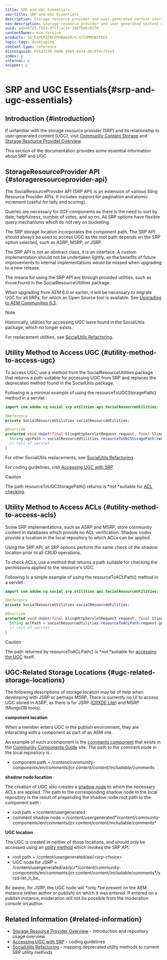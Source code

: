 ```yaml
---
title: SRP and UGC Essentials
seo-title: SRP and UGC Essentials
description: Storage resource provider and user-generated content overview
seo-description: Storage resource provider and user-generated content overview
uuid: a4ee8725-f554-4fcf-ac1e-34878d6c02f8
contentOwner: msm-service
products: SG_EXPERIENCEMANAGER/6.4/COMMUNITIES
topic-tags: developing
content-type: reference
discoiquuid: 0763f236-5648-49e9-8a24-dbc8f4c77ee3
index: y
internal: n
snippet: y
---
```


# SRP and UGC Essentials{#srp-and-ugc-essentials}

## Introduction {#introduction}

If unfamiliar with the storage resource provider (SRP) and its relationship to user-generated content (UGC), visit [Community Content Storage](../../communities/using/working-with-srp.md) and [Storage Resource Provider Overview](../../communities/using/srp.md).

This section of the documentation provides some essential information about SRP and UGC.

## StorageResourceProvider API {#storageresourceprovider-api}

The SocialResourceProvider API (SRP API) is an extension of various Sling Resource Provider APIs. It includes support for pagination and atomic increment (useful for tally and scoring).

Queries are necessary for SCF components as there is the need to sort by date, helpfulness, number of votes, and so on. All SRP options have flexible query mechanisms which do not rely on bucketing.

The SRP storage location incorporates the component path. The SRP API should always be used to access UGC as the root path depends on the SRP option selected, such as ASRP, MSRP, or JSRP.

The SRP API is not an abstract class, it is an interface. A custom implementation should not be undertaken lightly, as the benefits of future improvements to internal implementations would be missed when upgrading to a new release.

The means for using the SRP API are through provided utilities, such as those found in the SocialResourceUtilities package.

When upgrading from AEM 6.0 or earlier, it will be necessary to migrate UGC for all SRPs, for which an Open Source tool is available. See [Upgrading to AEM Communities 6.3](../../communities/using/upgrade.md).

>[!NOTE]
>
>Historically, utilities for accessing UGC were found in the SocialUtils package, which no longer exists.
>
>For replacement utilities, see [SocialUtils Refactoring](../../communities/using/socialutils.md).

## Utility Method to Access UGC {#utility-method-to-access-ugc}

To access UGC, use a method from the SocialResourceUtilities package that returns a path suitable for accessing UGC from SRP and replaces the deprecated method found in the SocialUtils package.

Following is a minimal example of using the resourceToUGCStoragePath() method in a servlet :

```java
import com.adobe.cq.social.srp.utilities.api.SocialResourceUtilities;

@Reference
private SocialResourceUtilities socialResourceUtilities;

@Override
protected void doGet(final SlingHttpServletRequest request, final SlingHttpServletResponse response) throws ServletException, IOException {
  String ugcPath = socialResourceUtilities.resourceToUGCStoragePath(request.getResource());
  // rest of servlet
}
```

For other SocialUtils replacements, see [SocialUtils Refactoring](../../communities/using/socialutils.md).

For coding guidelines, visit [Accessing UGC with SRP](../../communities/using/accessing-ugc-with-srp.md).

>[!CAUTION]
>
>The path resourceToUGCStoragePath() returns is *not *suitable for [ACL checking](../../communities/using/srp.md#for-access-control-acls).

## Utility Method to Access ACLs {#utility-method-to-access-acls}

Some SRP implementations, such as ASRP and MSRP, store community content in databases which provide no ACL verification. Shadow nodes provide a location in the local repository to which ACLs can be applied.

Using the SRP API, all SRP options perform the same check of the shadow location prior to all CRUD operations.

To check ACLs, use a method that returns a path suitable for checking the permissions applied to the resource's UGC.

Following is a simple example of using the resourceToACLPath() method in a servlet :

```java
import com.adobe.cq.social.srp.utilities.api.SocialResourceUtilities;

@Reference
private SocialResourceUtilities socialResourceUtilities;

@Override
protected void doGet(final SlingHttpServletRequest request, final SlingHttpServletResponse response) throws ServletException, IOException {
  String aclPath = socialResourceUtilities.resourceToACLPath(request.getResource());
  // rest of servlet
}
```

>[!CAUTION]
>
>The path returned by resourceToACLPath() is *not *suitable for [accessing the UGC](#utility-method-to-access-acls) itself.

## UGC-Related Storage Locations {#ugc-related-storage-locations}

The following descriptions of storage location may be of help when developing with JSRP or perhaps MSRP. There is currently no UI to access UGC stored in ASRP, as there is for JSRP ([CRXDE Lite](../../sites/developing/using/developing-with-crxde-lite.md)) and MSRP (MongoDB tools).

**component location**

When a member enters UGC in the publish environment, they are interacting with a component as part of an AEM site.

An example of such a component is the [comments component](http://localhost:4502/content/community-components/en/comments.html) that exists in the [Community Components Guide](../../communities/using/components-guide.md) site. The path to the comment node in the local repository is :

* component path = */content/community-components/en/comments/jcr:content/content/includable/comments*

**shadow node location**

The creation of UGC also creates a [shadow node](../../communities/using/srp.md#about-shadow-nodes-in-jcr) to which the necessary ACLs are applied. The path to the corresponding shadow node in the local repository is the result of prepending the shadow node root path to the component path :

* root path = /content/usergenerated
* comment shadow node = /content/usergenerated*/content/community-components/en/comments/jcr:content/content/includable/comments*

**UGC location**

The UGC is created in neither of those locations, and should only be accessed using an [utility method](#utility-method-to-access-ugc) which invokes the SRP API.

* root path = /content/usergenerated/asi/*&lt;srp-choice&gt;*
* UGC node for JSRP = /content/usergenerated/asi/jcr*/content/community-components/en/comments/jcr:content/content/includable/comments*/srzd-let_it_be_

*Be aware*, for JSRP, the UGC node will *only *be present on the AEM instance (either author or publish) on which it was entered. If entered on a publish instance, moderation will not be possible from the moderation console on author.

## Related Information {#related-information}

* [Storage Resource Provider Overview](../../communities/using/srp.md) - introduction and repository usage overview
* [Accessing UGC with SRP](../../communities/using/accessing-ugc-with-srp.md) - coding guidelines
* [SocialUtils Refactoring](../../communities/using/socialutils.md) - mapping deprecated utility methods to current SRP utility methods

